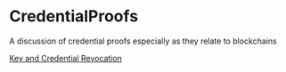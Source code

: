 # CredentialProofs
A discussion of credential proofs especially as they relate to blockchains

[Key and Credential Revocation]()
